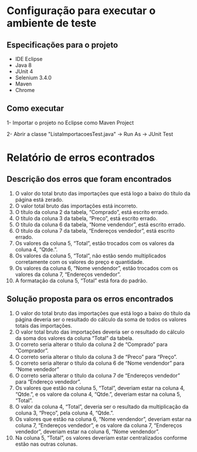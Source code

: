 # Configuração para executar o ambiente de teste


## Especificações para o projeto

- IDE Eclipse
- Java 8
- JUnit 4
- Selenium 3.4.0
- Maven
- Chrome

## Como executar

1- Importar o projeto no Eclipse como Maven Project

2- Abrir a classe "ListaImportacoesTest.java" -> Run As -> JUnit Test



# Relatório de erros econtrados


## Descrição dos erros que foram encontrados

1.	O valor do total bruto das importações que está logo a baixo do título da página está zerado.
2.	O valor total bruto das importações está incorreto.
3.	O título da coluna 2 da tabela, “Comprado”, está escrito errado.
4.	O título da coluna 3 da tabela, “Preco”, está escrito errado.
5.	O título da coluna 6 da tabela, “Nome vendendor”, está escrito errado.
6.	O título da coluna 7 da tabela, “Endereços vendedor”, está escrito errado.
7.	Os valores da coluna 5, “Total”, estão trocados com os valores da coluna 4, “Qtde.”.
8.	Os valores da coluna 5, “Total”, não estão sendo multiplicados corretamente com os valores do preço e quantidade.
9.	Os valores da coluna 6, “Nome vendendor”, estão trocados com os valores da coluna 7, “Endereços vendedor”.
10.	A formatação da coluna 5, “Total” está fora do padrão.

## Solução proposta para os erros encontrados

1.	O valor do total bruto das importações que está logo a baixo do título da página deveria ser o resultado do cálculo da soma de todos os valores totais das importações.
2.	O valor total bruto das importações deveria ser o resultado do cálculo da soma dos valores da coluna “Total” da tabela.
3.	O correto seria alterar o título da coluna 2 de “Comprado” para “Comprador”.
4.	O correto seria alterar o título da coluna 3 de “Preco” para “Preço”.
5.	O correto seria alterar o título da coluna 6 de “Nome vendendor” para “Nome vendedor”
6.	O correto seria alterar o título da coluna 7 de “Endereços vendedor” para “Endereço vendedor”.
7.	Os valores que estão na coluna 5, “Total”, deveriam estar na coluna 4, “Qtde.”, e os valore da coluna 4, “Qtde.”, deveriam estar na coluna 5, “Total”.
8.	O valor da coluna 4, “Total”, deveria ser o resultado da multiplicação da coluna 3, “Preço”, pela coluna 4, “Qtde.”.  
9.	Os valores que estão na coluna 6, “Nome vendendor”, deveriam estar na coluna 7, “Endereços vendedor”, e os valore da coluna 7, “Endereços vendedor”, deveriam estar na coluna 6, “Nome vendendor”.
10.	Na coluna 5, “Total”, os valores deveriam estar centralizados conforme estão nas outras colunas.

